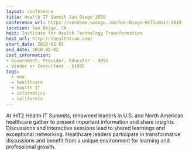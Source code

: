 ```yaml
---
layout: conference
title: Health IT Summit San Diego 2018
conference_url: https://vendome.swoogo.com/San-Diego-HITSummit-2018
location: San Deigo, CA
host: Institute for Health Technology Transformation
host_url: http://ihealthtran.com/
start_date: 2018-02-01
end_date: 2018-02-02
cost_information:
- Government, Provider, Educator - $995
- Vendor or Consultant - $1995
tags:
  - new
  - healthcare
  - health IT
  - informatics
  - california
---
```


At iHT2 Health IT Summits, renowned leaders in U.S. and North American healthcare gather to present important information and share insights. Discussions and interactive sessions lead to shared learnings and exceptional networking. Healthcare leaders participate in transformative discussions and benefit from a unique environment for learning and professional growth.

